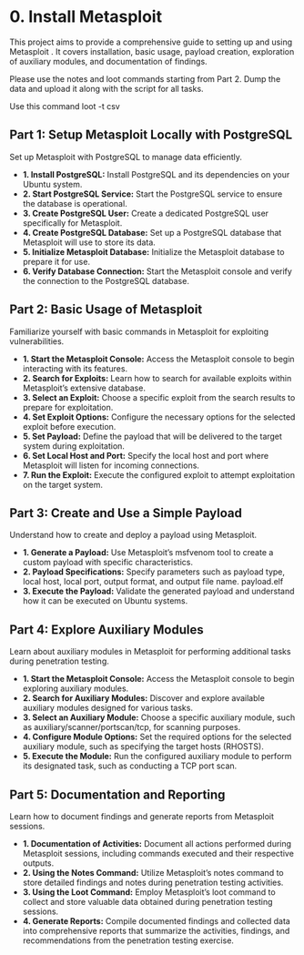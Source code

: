 #  0. Install Metasploit 

This project aims to provide a comprehensive guide to setting up and using Metasploit . It covers installation, basic usage, payload creation, exploration of auxiliary modules, and documentation of findings.

Please use the notes and loot commands starting from Part 2. Dump the data and upload it along with the script for all tasks.

Use this command loot -t csv

## Part 1: Setup Metasploit Locally with PostgreSQL

Set up Metasploit with PostgreSQL to manage data efficiently.

- **1. Install PostgreSQL:** Install PostgreSQL and its dependencies on your Ubuntu system.
- **2. Start PostgreSQL Service:** Start the PostgreSQL service to ensure the database is operational.
- **3. Create PostgreSQL User:** Create a dedicated PostgreSQL user specifically for Metasploit.
- **4. Create PostgreSQL Database:** Set up a PostgreSQL database that Metasploit will use to store its data.
- **5. Initialize Metasploit Database:** Initialize the Metasploit database to prepare it for use.
- **6. Verify Database Connection:** Start the Metasploit console and verify the connection to the PostgreSQL database.



## Part 2: Basic Usage of Metasploit

Familiarize yourself with basic commands in Metasploit for exploiting vulnerabilities.

- **1. Start the Metasploit Console:** Access the Metasploit console to begin interacting with its features.
- **2. Search for Exploits:** Learn how to search for available exploits within Metasploit’s extensive database.
- **3. Select an Exploit:** Choose a specific exploit from the search results to prepare for exploitation.
- **4. Set Exploit Options:** Configure the necessary options for the selected exploit before execution.
- **5. Set Payload:** Define the payload that will be delivered to the target system during exploitation.
- **6. Set Local Host and Port:** Specify the local host and port where Metasploit will listen for incoming connections.
- **7. Run the Exploit:** Execute the configured exploit to attempt exploitation on the target system.

## Part 3: Create and Use a Simple Payload

Understand how to create and deploy a payload using Metasploit.

- **1. Generate a Payload:** Use Metasploit’s msfvenom tool to create a custom payload with specific characteristics.
- **2. Payload Specifications:** Specify parameters such as payload type, local host, local port, output format, and output file name. payload.elf
- **3. Execute the Payload:** Validate the generated payload and understand how it can be executed on Ubuntu systems.

## Part 4: Explore Auxiliary Modules

Learn about auxiliary modules in Metasploit for performing additional tasks during penetration testing.

- **1. Start the Metasploit Console:** Access the Metasploit console to begin exploring auxiliary modules.
- **2. Search for Auxiliary Modules:** Discover and explore available auxiliary modules designed for various tasks.
- **3. Select an Auxiliary Module:** Choose a specific auxiliary module, such as auxiliary/scanner/portscan/tcp, for scanning purposes.
- **4. Configure Module Options:** Set the required options for the selected auxiliary module, such as specifying the target hosts (RHOSTS).
- **5. Execute the Module:** Run the configured auxiliary module to perform its designated task, such as conducting a TCP port scan.

## Part 5: Documentation and Reporting

Learn how to document findings and generate reports from Metasploit sessions.

- **1. Documentation of Activities:** Document all actions performed during Metasploit sessions, including commands executed and their respective outputs.
- **2. Using the Notes Command:** Utilize Metasploit’s notes command to store detailed findings and notes during penetration testing activities.
- **3. Using the Loot Command:** Employ Metasploit’s loot command to collect and store valuable data obtained during penetration testing sessions.
- **4. Generate Reports:** Compile documented findings and collected data into comprehensive reports that summarize the activities, findings, and recommendations from the penetration testing exercise.
